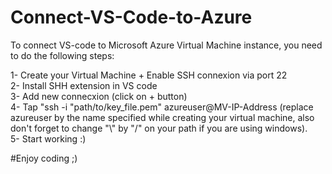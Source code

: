 # Connect-VS-Code-to-Azure

To connect VS-code to Microsoft Azure Virtual Machine instance, you need to do the following steps:

1- Create your Virtual Machine + Enable SSH connexion via port 22<br>
2- Install SHH extension in VS code<br>
3- Add new connecxion (click on + button)<br>
4- Tap "ssh -i "path/to/key_file.pem" azureuser@MV-IP-Address (replace azureuser by the name specified while creating your virtual machine, also don't forget to change "\\" by "/" on your path if you are using windows).<br>
5- Start working :)

#Enjoy coding ;)
